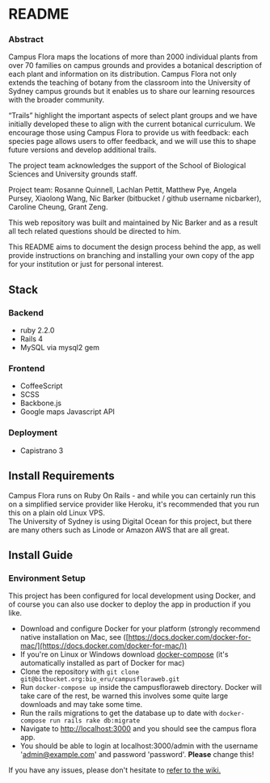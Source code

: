 # README #

### Abstract ###
Campus Flora maps the locations of more than 2000 individual plants from over 70 families on campus grounds and provides a botanical description of each plant and information on its distribution. Campus Flora not only extends the teaching of botany from the classroom into the University of Sydney campus grounds but it enables us to share our learning resources with the broader community.

“Trails” highlight the important aspects of select plant groups and we have initially developed these to align with the current botanical curriculum. We encourage those using Campus Flora to provide us with feedback: each species page allows users to offer feedback, and we will use this to shape future versions and develop additional trails.
 
The project team acknowledges the support of the School of Biological Sciences and University grounds staff.
 
Project team:  Rosanne Quinnell, Lachlan Pettit, Matthew Pye, Angela Pursey, Xiaolong Wang, Nic Barker (bitbucket / github username nicbarker), Caroline Cheung, Grant Zeng.
  
This web repository was built and maintained by Nic Barker and as a result all tech related questions should be directed to him.

This README aims to document the design process behind the app, as well provide instructions on branching and installing your own copy of the app for your institution or just for personal interest.  

## Stack
### Backend ###
* ruby 2.2.0
* Rails 4
* MySQL via mysql2 gem

### Frontend ###
* CoffeeScript
* SCSS
* Backbone.js
* Google maps Javascript API

### Deployment ###
* Capistrano 3

## Install Requirements ##
Campus Flora runs on Ruby On Rails - and while you can certainly run this on a simplified service provider like Heroku, it's recommended that you run this on a plain old Linux VPS.  
The University of Sydney is using Digital Ocean for this project, but there are many others such as Linode or Amazon AWS that are all great.

## Install Guide ##

### Environment Setup ###
This project has been configured for local development using Docker, and of course you can also use docker to deploy the app in production if you like.

* Download and configure Docker for your platform (strongly recommend native installation on Mac, see ([https://docs.docker.com/docker-for-mac/](https://docs.docker.com/docker-for-mac/))
* If you're on Linux or Windows download [docker-compose](https://docs.docker.com/compose/) (it's automatically installed as part of Docker for mac)
* Clone the repository with `git clone git@bitbucket.org:bio_eru/campusfloraweb.git`
* Run `docker-compose up` inside the campusfloraweb directory. Docker will take care of the rest, be warned this involves some quite large downloads and may take some time.
* Run the rails migrations to get the database up to date with `docker-compose run rails rake db:migrate`
* Navigate to [http://localhost:3000](http://localhost:3000) and you should see the campus flora app.  
* You should be able to login at localhost:3000/admin with the username 'admin@example.com' and password 'password'. **Please** change this!  
  
If you have any issues, please don't hesitate to [refer to the wiki.](https://bitbucket.org/bio_eru/campusfloraweb/wiki)